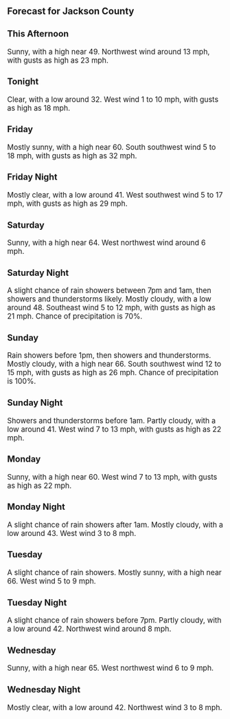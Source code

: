 <div>
   <h2>Forecast for Jackson County</h2>
   <p>
      <div style="font-size:120%">
         <h3>This Afternoon</h3>Sunny, with a high near 49. Northwest wind around 13 mph, with gusts as high as 23 mph.<br></div>
   </p>
   <p>
      <div style="font-size:120%">
         <h3>Tonight</h3>Clear, with a low around 32. West wind 1 to 10 mph, with gusts as high as 18 mph.<br></div>
   </p>
   <p>
      <div style="font-size:120%">
         <h3>Friday</h3>Mostly sunny, with a high near 60. South southwest wind 5 to 18 mph, with gusts as high as 32 mph.<br></div>
   </p>
   <p>
      <div style="font-size:120%">
         <h3>Friday Night</h3>Mostly clear, with a low around 41. West southwest wind 5 to 17 mph, with gusts as high as 29 mph.<br></div>
   </p>
   <p>
      <div style="font-size:120%">
         <h3>Saturday</h3>Sunny, with a high near 64. West northwest wind around 6 mph.<br></div>
   </p>
   <p>
      <div style="font-size:120%">
         <h3>Saturday Night</h3>A slight chance of rain showers between 7pm and 1am, then showers and thunderstorms likely. Mostly cloudy, with a low around
         48. Southeast wind 5 to 12 mph, with gusts as high as 21 mph. Chance of precipitation is 70%.<br></div>
   </p>
   <p>
      <div style="font-size:120%">
         <h3>Sunday</h3>Rain showers before 1pm, then showers and thunderstorms. Mostly cloudy, with a high near 66. South southwest wind 12 to 15
         mph, with gusts as high as 26 mph. Chance of precipitation is 100%.<br></div>
   </p>
   <p>
      <div style="font-size:120%">
         <h3>Sunday Night</h3>Showers and thunderstorms before 1am. Partly cloudy, with a low around 41. West wind 7 to 13 mph, with gusts as high as 22
         mph.<br></div>
   </p>
   <p>
      <div style="font-size:120%">
         <h3>Monday</h3>Sunny, with a high near 60. West wind 7 to 13 mph, with gusts as high as 22 mph.<br></div>
   </p>
   <p>
      <div style="font-size:120%">
         <h3>Monday Night</h3>A slight chance of rain showers after 1am. Mostly cloudy, with a low around 43. West wind 3 to 8 mph.<br></div>
   </p>
   <p>
      <div style="font-size:120%">
         <h3>Tuesday</h3>A slight chance of rain showers. Mostly sunny, with a high near 66. West wind 5 to 9 mph.<br></div>
   </p>
   <p>
      <div style="font-size:120%">
         <h3>Tuesday Night</h3>A slight chance of rain showers before 7pm. Partly cloudy, with a low around 42. Northwest wind around 8 mph.<br></div>
   </p>
   <p>
      <div style="font-size:120%">
         <h3>Wednesday</h3>Sunny, with a high near 65. West northwest wind 6 to 9 mph.<br></div>
   </p>
   <p>
      <div style="font-size:120%">
         <h3>Wednesday Night</h3>Mostly clear, with a low around 42. Northwest wind 3 to 8 mph.<br></div>
   </p>
</div>